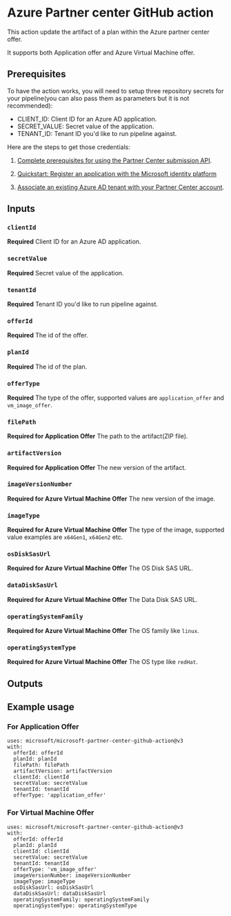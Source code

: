 # Azure Partner center GitHub action

This action update the artifact of a plan within the Azure partner center offer.

It supports both Application offer and Azure Virtual Machine offer.

## Prerequisites

To have the action works, you will need to setup three repository secrets for your pipeline(you can also pass them as parameters but it is not recommended):

* CLIENT_ID: Client ID for an Azure AD application.
* SECRET_VALUE: Secret value of the application.
* TENANT_ID: Tenant ID you'd like to run pipeline against.

Here are the steps to get those credentials:

1. [Complete prerequisites for using the Partner Center submission API](https://learn.microsoft.com/en-us/azure/marketplace/azure-app-apis#how-to-associate-an-azure-ad-application-with-your-partner-center-account).

1. [Quickstart: Register an application with the Microsoft identity platform](https://learn.microsoft.com/en-us/azure/active-directory/develop/quickstart-register-app#changing-the-application-registration-to-support-multi-tenant)

1. [Associate an existing Azure AD tenant with your Partner Center account](https://learn.microsoft.com/en-us/windows/apps/publish/partner-center/associate-existing-azure-ad-tenant-with-partner-center-account).

## Inputs

### `clientId`

**Required** Client ID for an Azure AD application.

### `secretValue`

**Required** Secret value of the application.

### `tenantId`

**Required** Tenant ID you'd like to run pipeline against.

### `offerId`

**Required** The id of the offer.

### `planId`

**Required** The id of the plan.

### `offerType`

**Required** The type of the offer, supported values are `application_offer` and `vm_image_offer`.

### `filePath`

**Required for Application Offer** The path to the artifact(ZIP file).

### `artifactVersion`

**Required for Application Offer** The new version of the artifact.

### `imageVersionNumber`

**Required for Azure Virtual Machine Offer** The new version of the image.

### `imageType`

**Required for Azure Virtual Machine Offer** The type of the image, supported value examples are `x64Gen1`, `x64Gen2` etc.

### `osDiskSasUrl`

**Required for Azure Virtual Machine Offer** The OS Disk SAS URL.

### `dataDiskSasUrl`

**Required for Azure Virtual Machine Offer** The Data Disk SAS URL.

### `operatingSystemFamily`

**Required for Azure Virtual Machine Offer** The OS family like `linux`.

### `operatingSystemType`

**Required for Azure Virtual Machine Offer** The OS type like `redHat`.

## Outputs

## Example usage

### For Application Offer

```terminal
uses: microsoft/microsoft-partner-center-github-action@v3
with:
  offerId: offerId
  planId: planId
  filePath: filePath
  artifactVersion: artifactVersion
  clientId: clientId
  secretValue: secretValue
  tenantId: tenantId
  offerType: 'application_offer'
```

### For Virtual Machine Offer

```terminal
uses: microsoft/microsoft-partner-center-github-action@v3
with:
  offerId: offerId
  planId: planId
  clientId: clientId
  secretValue: secretValue
  tenantId: tenantId
  offerType: 'vm_image_offer'
  imageVersionNumber: imageVersionNumber
  imageType: imageType
  osDiskSasUrl: osDiskSasUrl
  dataDiskSasUrl: dataDiskSasUrl
  operatingSystemFamily: operatingSystemFamily
  operatingSystemType: operatingSystemType
```
